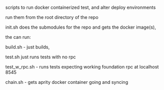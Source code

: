 scripts to run docker containerized test, and alter deploy environments


run them from the root directory of the repo 


init.sh does the submodules for the repo and gets the docker image(s), 

the can run:

build.sh - just builds, 

test.sh just runs tests with no rpc

test_w_rpc.sh - runs tests expecting working foundation rpc at localhost 8545

chain.sh - gets aprity docker container going and syncing

